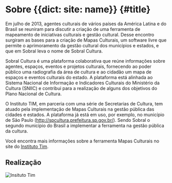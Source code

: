 # Sobre {{dict: site: name}} {#title}

Em julho de 2013, agentes culturais de vários países da América Latina e do Brasil se reuniram para discutir a criação de uma ferramenta de mapeamento de iniciativas culturais e gestão cultural. Desse encontro surgiram as bases para a criação de Mapas Culturais, um software livre que permite o aprimoramento da gestão cultural dos municípios e estados, e que em Sobral leva o nome de Sobral Cultura.

Sobral Cultura é uma plataforma colaborativa que reúne informações sobre agentes, espaços, eventos e projetos culturais, fornecendo ao poder público uma radiografia da área de cultura e ao cidadão um mapa de espaços e eventos culturais do estado. A plataforma está alinhada ao Sistema Nacional de Informação e Indicadores Culturais do Ministério da Cultura (SNIIC) e contribui para a realização de alguns dos objetivos do Plano Nacional de Cultura.

O Instituto TIM, em parceria com uma série de Secretarias de Cultura, tem atuado pela implementação de Mapas Culturais na gestão pública das cidades e estados. A plataforma já está em uso, por exemplo, no município de São Paulo (<a href="http://spcultura.prefeitura.sp.gov.br/">http://spcultura.prefeitura.sp.gov.br/</a>). Sendo Sobral o segundo município do Brasil a implementar a ferramenta na gestão pública da cultura.

Você encontra mais informações sobre a ferramenta Mapas Culturais no site do <a href="http://institutotim.org.br/project/mapas-culturais/">Instituto Tim</a>.

<h2>Realização</h2>
<img class="alignleft" src="/assets/img/instituto-tim-white.png" alt="Insituto Tim" />


